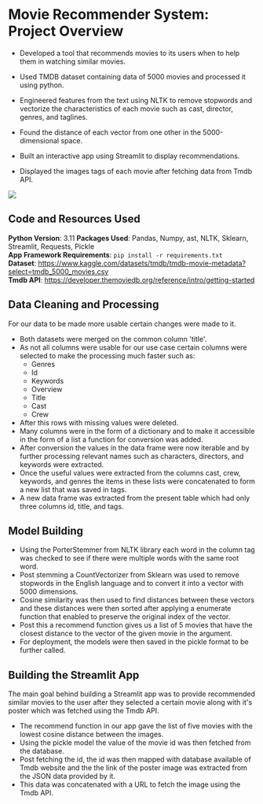 # Movie Recommender System: Project Overview

+ Developed a tool that recommends movies to its users when to help them in watching similar movies.

+ Used TMDB dataset containing data of 5000 movies and processed it using python.

+ Engineered features from the text using NLTK to remove stopwords and vectorize the characteristics of each movie such as cast, director, genres, and taglines.

+ Found the distance of each vector from one other in the 5000-dimensional space.

+ Built an interactive app using Streamlit to display recommendations.

+ Displayed the images tags of each movie after fetching data from Tmdb API.
  
![](https://github.com/sarthakking5/Recommender-system/blob/main/images/resultf.gif)

## Code and Resources Used

**Python Version**: 3.11 **Packages Used**: Pandas, Numpy, ast, NLTK, Sklearn, Streamlit, Requests, Pickle\
**App Framework Requirements**: `pip install -r requirements.txt`\
**Dataset**: https://www.kaggle.com/datasets/tmdb/tmdb-movie-metadata?select=tmdb_5000_movies.csv \
**Tmdb API**: https://developer.themoviedb.org/reference/intro/getting-started

## Data Cleaning and Processing

For our data to be made more usable certain changes were made to it.

+ Both datasets were merged on the common column 'title'.
+ As not all columns were usable for our use case certain columns were selected to make the processing much faster such as:
    + Genres
    + Id
    + Keywords
    + Overview
    + Title
    + Cast
    + Crew
+ After this rows with missing values were deleted.
+ Many columns were in the form of a dictionary and to make it accessible in the form of a list a function for conversion was added.
+ After conversion the values in the data frame were now iterable and by further processing relevant names such as characters, directors, and keywords were 
  extracted.
+ Once the useful values were extracted from the columns cast, crew, keywords, and genres the items in these lists were concatenated to form a new list that was 
  saved in tags.
+ A new data frame was extracted from the present table which had only three columns id, title, and tags.

## Model Building

+ Using the PorterStemmer from NLTK library each word in the column tag was checked to see if there were multiple words with the same root word.
+ Post stemming a CountVectorizer from Sklearn was used to remove stopwords in the English language and to convert it into a vector with 5000 dimensions.
+ Cosine similarity was then used to find distances between these vectors and these distances were then sorted after applying a enumerate function that enabled to 
  preserve the original index of the vector.
+ Post this a recommend function gives us a list of 5 movies that have the closest distance to the vector of the given movie in the argument.
+  For deployment, the models were then saved in the pickle format to be further called.

## Building the Streamlit App

The main goal behind building a Streamlit app was to provide recommended similar movies to the user after they selected a certain movie along with it's poster which was fetched using the Tmdb API.

+ The recommend function in our app gave the list of five movies with the lowest cosine distance between the images.
+ Using the pickle model the value of the movie id was then fetched from the database.
+ Post fetching the id, the id was then mapped with database available of Tmdb website and the the link of the poster image was extracted from the JSON data provided by it.
+ This data was concatenated with a URL to fetch the image using the Tmdb API.
  


